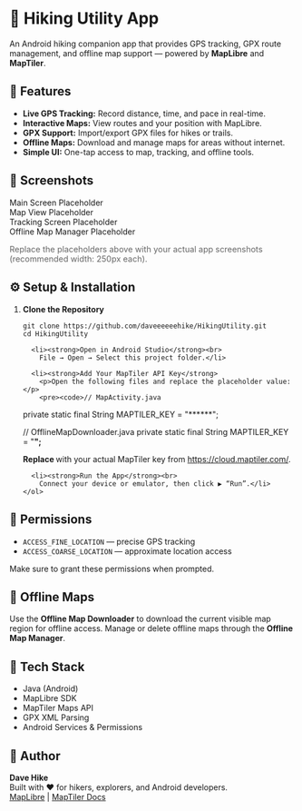 <h1>🥾 Hiking Utility App</h1>
  <p>An Android hiking companion app that provides GPS tracking, GPX route management, and offline map support — powered by <strong>MapLibre</strong> and <strong>MapTiler</strong>.</p>

  <div class="section">
    <h2>🚀 Features</h2>
    <ul>
      <li><strong>Live GPS Tracking:</strong> Record distance, time, and pace in real-time.</li>
      <li><strong>Interactive Maps:</strong> View routes and your position with MapLibre.</li>
      <li><strong>GPX Support:</strong> Import/export GPX files for hikes or trails.</li>
      <li><strong>Offline Maps:</strong> Download and manage maps for areas without internet.</li>
      <li><strong>Simple UI:</strong> One-tap access to map, tracking, and offline tools.</li>
    </ul>
  </div>

  <div class="section">
    <h2>📱 Screenshots</h2>
    <div class="screenshots">
      <div class="screenshot">Main Screen Placeholder</div>
      <div class="screenshot">Map View Placeholder</div>
      <div class="screenshot">Tracking Screen Placeholder</div>
      <div class="screenshot">Offline Map Manager Placeholder</div>
    </div>
    <p style="color:#666; font-size:0.9rem;">Replace the placeholders above with your actual app screenshots (recommended width: 250px each).</p>
  </div>

  <div class="section">
    <h2>⚙️ Setup & Installation</h2>
    <ol>
      <li><strong>Clone the Repository</strong>
        <pre><code>git clone https://github.com/daveeeeeehike/HikingUtility.git
cd HikingUtility</code></pre>
      </li>

      <li><strong>Open in Android Studio</strong><br>
        File → Open → Select this project folder.</li>

      <li><strong>Add Your MapTiler API Key</strong>
        <p>Open the following files and replace the placeholder value:</p>
        <pre><code>// MapActivity.java
private static final String MAPTILER_KEY = "******";

// OfflineMapDownloader.java
private static final String MAPTILER_KEY = "******";
</code></pre>
        <p>Replace <code>******</code> with your actual MapTiler key from <a href="https://cloud.maptiler.com/" target="_blank">https://cloud.maptiler.com/</a>.</p>
      </li>

      <li><strong>Run the App</strong><br>
        Connect your device or emulator, then click ▶️ “Run”.</li>
    </ol>
  </div>

  <div class="section">
    <h2>📜 Permissions</h2>
    <ul>
      <li><code>ACCESS_FINE_LOCATION</code> — precise GPS tracking</li>
      <li><code>ACCESS_COARSE_LOCATION</code> — approximate location access</li>
    </ul>
    <p>Make sure to grant these permissions when prompted.</p>
  </div>

  <div class="section">
    <h2>🧭 Offline Maps</h2>
    <p>Use the <strong>Offline Map Downloader</strong> to download the current visible map region for offline access.  
    Manage or delete offline maps through the <strong>Offline Map Manager</strong>.</p>
  </div>

  <div class="section">
    <h2>🧰 Tech Stack</h2>
    <ul>
      <li>Java (Android)</li>
      <li>MapLibre SDK</li>
      <li>MapTiler Maps API</li>
      <li>GPX XML Parsing</li>
      <li>Android Services & Permissions</li>
    </ul>
  </div>

  <div class="section">
    <h2>👤 Author</h2>
    <p><strong>Dave Hike</strong><br>
    Built with ❤️ for hikers, explorers, and Android developers.<br>
    <a href="https://maplibre.org" target="_blank">MapLibre</a> | 
    <a href="https://docs.maptiler.com" target="_blank">MapTiler Docs</a></p>
  </div>

</body>
</html>
